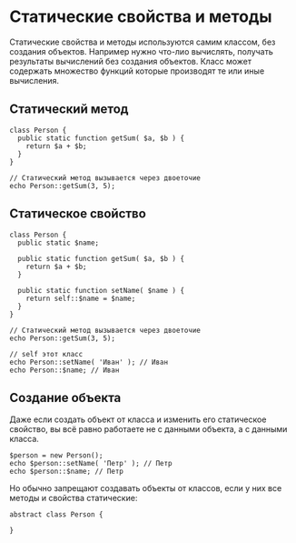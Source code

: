 # Статические свойства и методы
Статические свойства и методы используются самим классом, без создания объектов. Например нужно что-лио вычислять, получать результаты вычислений без создания объектов. Класс может содержать множество функций которые производят те или иные вычисления.

## Статический метод

    class Person {
      public static function getSum( $a, $b ) {
        return $a + $b;
      }
    }

    // Статический метод вызывается через двоеточие
    echo Person::getSum(3, 5);

## Статическое свойство

    class Person {
      public static $name;

      public static function getSum( $a, $b ) {
        return $a + $b;
      }

      public static function setName( $name ) {
        return self::$name = $name;
      }
    }

    // Статический метод вызывается через двоеточие
    echo Person::getSum(3, 5);

    // self этот класс
    echo Person::setName( 'Иван' ); // Иван
    echo Person::$name; // Иван

## Создание объекта
Даже если создать объект от класса и изменить его статическое свойство, вы всё равно работаете не с данными объекта, а с данными класса.

    $person = new Person();
    echo $person::setName( 'Петр' ); // Петр
    echo $person::$name; // Петр

Но обычно запрещают создавать объекты от классов, если у них все методы и свойства статические:

    abstract class Person {

    }
